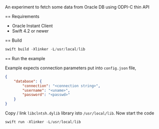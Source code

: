 An experiment to fetch some data from Oracle DB using ODPI-C thin API

== Requirements

- Oracle Instant Client
- Swift 4.2 or newer

== Build

```swift
swift build -Xlinker -L/usr/local/lib
```

== Run the example

Example expects connection parameters put into `config.json` file,

```json
{
    "database": {
        "connection": "<connection string>",
        "username": "<uname>",
        "password": "<passwd>"
    }
}
```

Copy / link `libclntsh.dylib` library isto `/usr/local/lib`.
Now start the code

```swift
swift run -Xlinker -L/usr/local/lib
```

